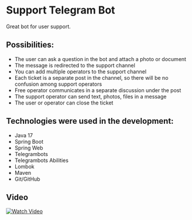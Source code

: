 # Support Telegram Bot
Great bot for user support.

## Possibilities:
- The user can ask a question in the bot and attach a photo or document
- The message is redirected to the support channel
- You can add multiple operators to the support channel
- Each ticket is a separate post in the channel, so there will be no confusion among support operators
- Free operator communicates in a separate discussion under the post
- The support operator can send text, photos, files in a message
- The user or operator can close the ticket

## Technologies were used in the development:
- Java 17
- Spring Boot
- Spring Web
- Telegrambots
- Telegrambots Abilities
- Lombok
- Maven
- Git/GitHub

## Video
[![Watch Video](http://img.youtube.com/vi/B757h6hr--g/0.jpg)](https://youtu.be/B757h6hr--g)
